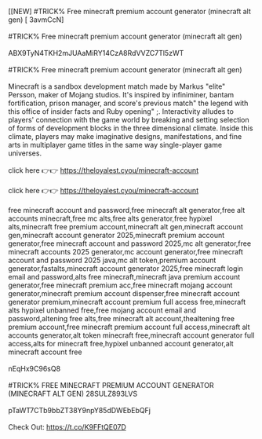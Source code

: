 [[NEW] #TRICK% Free minecraft premium account generator (minecraft alt gen) [ 3avmCcN]
<br>
<br>#TRICK% Free minecraft premium account generator (minecraft alt gen)
<br>
<br>ABX9TyN4TKH2mJUAaMiRY14CzA8RdVVZC7Tl5zWT
<br>
<br>#TRICK% Free minecraft premium account generator (minecraft alt gen)
<br>
<br>Minecraft is a sandbox development match made by Markus \"elite\" Persson, maker of Mojang studios. It's inspired by infiniminer, bantam fortification, prison manager, and score's previous match\" the legend with this office of insider facts and Ruby opening\" ;. Interactivity alludes to players' connection with the game world by breaking and setting selection of forms of development blocks in the three dimensional climate. Inside this climate, players may make imaginative designs, manifestations, and fine arts in multiplayer game titles in the same way single-player game universes. 
<br>
<br>click here 👉👉 https://theloyalest.cyou/minecraft-account
<br>
<br>click here 👉👉 https://theloyalest.cyou/minecraft-account
<br>
<br>free minecraft account and password,free minecraft alt generator,free alt accounts minecraft,free mc alts,free alts generator,free hypixel alts,minecraft free premium account,minecraft alt gen,minecraft account gen,minecraft account generator 2025,minecraft premium account generator,free minecraft account and password 2025,mc alt generator,free minecraft accounts 2025 generator,mc account generator,free minecraft account and password 2025 java,mc alt token,premium account generator,fastalts,minecraft account generator 2025,free minecraft login email and password,alts free minecraft,minecraft java premium account generator,free minecraft premium acc,free minecraft mojang account generator,minecraft premium account dispenser,free minecraft account generator premium,minecraft account premium full access free,minecraft alts hypixel unbanned free,free mojang account email and password,altening free alts,free minecraft alt account,thealtening free premium account,free minecraft premium account full access,minecraft alt accounts generator,alt token minecraft free,minecraft account generator full access,alts for minecraft free,hypixel unbanned account generator,alt minecraft account free
<br>
<br>nEqHx9C96sQ8
<br>
<br>#TRICK% FREE MINECRAFT PREMIUM ACCOUNT GENERATOR (MINECRAFT ALT GEN) 28SULZ893LVS
<br>
<br>pTaWT7CTb9bbZT38Y9npY85dDWEbEbQFj
<br>
<br>Check Out: https://t.co/K9FFtQE07D
<br>
